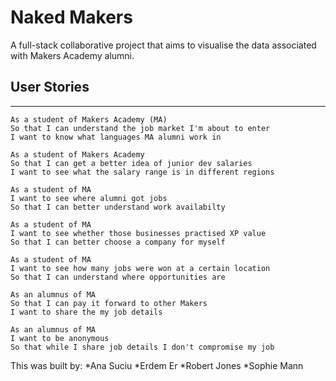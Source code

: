 # Naked Makers

A full-stack collaborative project that aims to visualise the data associated with Makers Academy alumni.

## User Stories
---------------
```
As a student of Makers Academy (MA)
So that I can understand the job market I'm about to enter
I want to know what languages MA alumni work in

As a student of Makers Academy
So that I can get a better idea of junior dev salaries
I want to see what the salary range is in different regions

As a student of MA
I want to see where alumni got jobs
So that I can better understand work availabilty

As a student of MA
I want to see whether those businesses practised XP value
So that I can better choose a company for myself

As a student of MA
I want to see how many jobs were won at a certain location
So that I can understand where opportunities are

As an alumnus of MA
So that I can pay it forward to other Makers
I want to share the my job details

As an alumnus of MA
I want to be anonymous 
So that while I share job details I don't compromise my job

```
This was built by:
*Ana Suciu
*Erdem Er
*Robert Jones
*Sophie Mann
